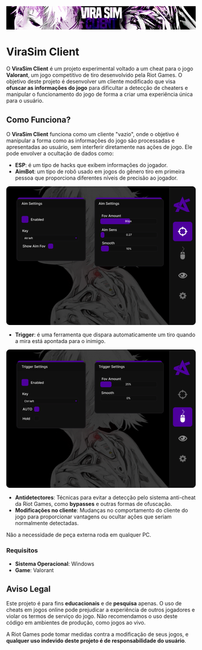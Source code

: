 <img src="imgs/virasim.png" alt="virasim">

# ViraSim Client

O **ViraSim Client** é um projeto experimental voltado a um cheat para o jogo **Valorant**, um jogo competitivo de tiro desenvolvido pela Riot Games. O objetivo deste projeto é desenvolver um cliente modificado que visa **ofuscar as informações do jogo** para dificultar a detecção de cheaters e manipular o funcionamento do jogo de forma a criar uma experiência única para o usuário.

## Como Funciona?

O **ViraSim Client** funciona como um cliente "vazio", onde o objetivo é manipular a forma como as informações do jogo são processadas e apresentadas ao usuário, sem interferir diretamente nas ações de jogo. Ele pode envolver a ocultação de dados como:

- **ESP**: é um tipo de hacks que exibem informações do jogador.
- **AimBot**: um tipo de robô usado em jogos do gênero tiro em primeira pessoa que proporciona diferentes níveis de precisão ao jogador.
<img src="imgs/Tela 1.png" alt="tela1">

- **Trigger**: é uma ferramenta que dispara automaticamente um tiro quando a mira está apontada para o inimigo.
<img src="imgs/Tela 2.png" alt="tela2">

- **Antidetectores**: Técnicas para evitar a detecção pelo sistema anti-cheat da Riot Games, como **bypasses** e outras formas de ofuscação.
- **Modificações no cliente**: Mudanças no comportamento do cliente do jogo para proporcionar vantagens ou ocultar ações que seriam normalmente detectadas.

Não a necessidade de peça externa roda em qualquer PC.

### Requisitos

- **Sistema Operacional**: Windows
- **Game**: Valorant 

## Aviso Legal

Este projeto é para fins **educacionais** e de **pesquisa** apenas. O uso de cheats em jogos online pode prejudicar a experiência de outros jogadores e violar os termos de serviço do jogo. Não recomendamos o uso deste código em ambientes de produção, como jogos ao vivo.

A Riot Games pode tomar medidas contra a modificação de seus jogos, e **qualquer uso indevido deste projeto é de responsabilidade do usuário**.

